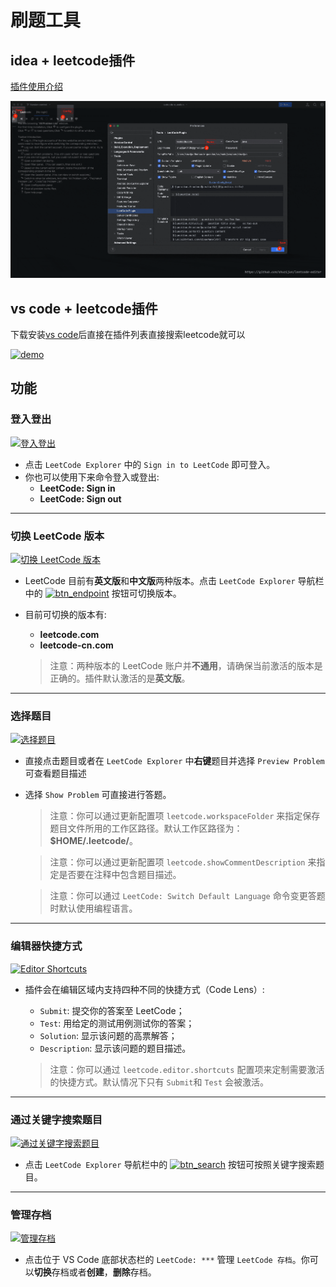 # 刷题工具



## idea + leetcode插件

[插件使用介绍](https://github.com/shuzijun/leetcode-editor/blob/master/README_ZH.md)

![demo](https://raw.githubusercontent.com/shuzijun/leetcode-editor/master/doc/leetcode-editor-3.0.gif)

## vs code + leetcode插件

下载安装[vs code](https://code.visualstudio.com/)后直接在插件列表直接搜索leetcode就可以



[![demo](https://raw.githubusercontent.com/jdneo/vscode-leetcode/master/docs/gifs/demo.gif)](https://raw.githubusercontent.com/jdneo/vscode-leetcode/master/docs/gifs/demo.gif)

## 功能

### 登入登出

[![登入登出](https://raw.githubusercontent.com/jdneo/vscode-leetcode/master/docs/imgs/sign_in.png)](https://raw.githubusercontent.com/jdneo/vscode-leetcode/master/docs/imgs/sign_in.png)

- 点击 `LeetCode Explorer` 中的 `Sign in to LeetCode` 即可登入。
- 你也可以使用下来命令登入或登出:
  - **LeetCode: Sign in**
  - **LeetCode: Sign out**

------

### 切换 LeetCode 版本

[![切换 LeetCode 版本](https://raw.githubusercontent.com/jdneo/vscode-leetcode/master/docs/imgs/endpoint.png)](https://raw.githubusercontent.com/jdneo/vscode-leetcode/master/docs/imgs/endpoint.png)

- LeetCode 目前有**英文版**和**中文版**两种版本。点击 `LeetCode Explorer` 导航栏中的 [![btn_endpoint](https://raw.githubusercontent.com/jdneo/vscode-leetcode/master/docs/imgs/btn_endpoint.png)](https://raw.githubusercontent.com/jdneo/vscode-leetcode/master/docs/imgs/btn_endpoint.png) 按钮可切换版本。

- 目前可切换的版本有:

  - **leetcode.com**
  - **leetcode-cn.com**

  > 注意：两种版本的 LeetCode 账户并**不通用**，请确保当前激活的版本是正确的。插件默认激活的是**英文版**。

------

### 选择题目

[![选择题目](https://raw.githubusercontent.com/jdneo/vscode-leetcode/master/docs/imgs/pick_problem.png)](https://raw.githubusercontent.com/jdneo/vscode-leetcode/master/docs/imgs/pick_problem.png)

- 直接点击题目或者在 `LeetCode Explorer` 中**右键**题目并选择 `Preview Problem` 可查看题目描述

- 选择 `Show Problem` 可直接进行答题。

  > 注意：你可以通过更新配置项 `leetcode.workspaceFolder` 来指定保存题目文件所用的工作区路径。默认工作区路径为：**$HOME/.leetcode/**。

  > 注意：你可以通过更新配置项 `leetcode.showCommentDescription` 来指定是否要在注释中包含题目描述。

  > 注意：你可以通过 `LeetCode: Switch Default Language` 命令变更答题时默认使用编程语言。

------

### 编辑器快捷方式

[![Editor Shortcuts](https://raw.githubusercontent.com/jdneo/vscode-leetcode/master/docs/imgs/shortcuts.png)](https://raw.githubusercontent.com/jdneo/vscode-leetcode/master/docs/imgs/shortcuts.png)

- 插件会在编辑区域内支持四种不同的快捷方式（Code Lens）:

  - `Submit`: 提交你的答案至 LeetCode；
  - `Test`: 用给定的测试用例测试你的答案；
  - `Solution`: 显示该问题的高票解答；
  - `Description`: 显示该问题的题目描述。

  > 注意：你可以通过 `leetcode.editor.shortcuts` 配置项来定制需要激活的快捷方式。默认情况下只有 `Submit`和 `Test` 会被激活。

------

### 通过关键字搜索题目

[![通过关键字搜索题目](https://raw.githubusercontent.com/jdneo/vscode-leetcode/master/docs/imgs/search.png)](https://raw.githubusercontent.com/jdneo/vscode-leetcode/master/docs/imgs/search.png)

- 点击 `LeetCode Explorer` 导航栏中的 [![btn_search](https://raw.githubusercontent.com/jdneo/vscode-leetcode/master/docs/imgs/btn_search.png)](https://raw.githubusercontent.com/jdneo/vscode-leetcode/master/docs/imgs/btn_search.png) 按钮可按照关键字搜索题目。

------

### 管理存档

[![管理存档](https://raw.githubusercontent.com/jdneo/vscode-leetcode/master/docs/imgs/session.png)](https://raw.githubusercontent.com/jdneo/vscode-leetcode/master/docs/imgs/session.png)

- 点击位于 VS Code 底部状态栏的 `LeetCode: ***` 管理 `LeetCode 存档`。你可以**切换**存档或者**创建**，**删除**存档。